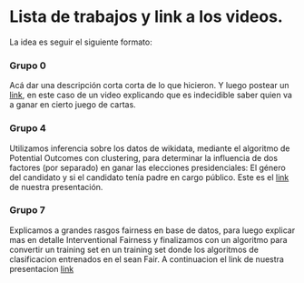 # Lista de trabajos y link a los videos. 

La idea es seguir el siguiente formato: 

### Grupo 0
Acá dar una descripción corta corta de lo que hicieron. 
Y luego postear un [link](https://www.youtube.com/watch?v=xCDSVsXntOk), en este caso de un video explicando que es indecidible saber quien va a ganar en cierto juego de cartas.  

### Grupo 4
Utilizamos inferencia sobre los datos de wikidata, mediante el algoritmo de Potential Outcomes con clustering, para determinar la influencia de dos factores (por separado) en ganar las elecciones presidenciales: El género del candidato y si el candidato tenía padre en cargo público. Este es el [link](https://youtu.be/fAhxsGWdk-I) de nuestra presentación.

### Grupo 7
Explicamos a grandes rasgos fairness en base de datos, para luego explicar mas en detalle Interventional Fairness y finalizamos con un algoritmo para convertir un training set en un training set donde los algoritmos de clasificacion entrenados en el sean Fair. A continuacion el link de nuestra presentacion [link](https://drive.google.com/file/d/1uZpuFogKqDZyrtVdri9uI4YSaf1d_JZc/view?usp=sharing)

